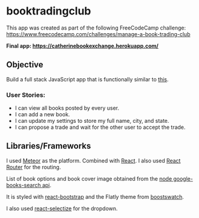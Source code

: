 # booktradingclub

This app was created as part of the following FreeCodeCamp challenge:
https://www.freecodecamp.com/challenges/manage-a-book-trading-club

**Final app: https://catherinebookexchange.herokuapp.com/**

## Objective

Build a full stack JavaScript app that is functionally similar to [this](http://bookjump.herokuapp.com/).

### User Stories:

- I can view all books posted by every user.
- I can add a new book.
- I can update my settings to store my full name, city, and state.
- I can propose a trade and wait for the other user to accept the trade.

## Libraries/Frameworks

I used [Meteor](https://www.meteor.com/) as the platform. Combined with [React](https://guide.meteor.com/react.html). I also used [React Router](https://github.com/ReactTraining/react-router/tree/master/packages/react-router) for the routing.

List of book options and book cover image obtained from the [node google-books-search api](https://github.com/smilledge/node-google-books-search).

It is styled with [react-bootstrap](https://react-bootstrap.github.io/) and the Flatly theme from [boostswatch](https://bootswatch.com/).

I also used [react-selectize](https://github.com/furqanZafar/react-selectize) for the dropdown.
